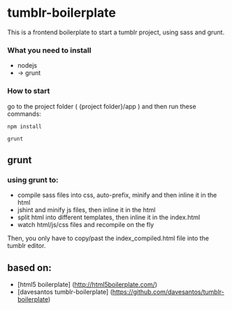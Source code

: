 tumblr-boilerplate
================================

This is a frontend boilerplate to start a tumblr project, using sass and grunt.

### What you need to install
  - nodejs
  -  -> grunt

### How to start

go to the project folder ( {project folder}/app ) and then run these commands:

    npm install

    grunt



grunt
-------------------------
### using grunt to:
  - compile sass files into css, auto-prefix, minify and then inline it in the html
  - jshint and minify js files, then inline it in the html
  - split html into different templates, then inline it in the index.html
  - watch html/js/css files and recompile on the fly


Then, you only have to copy/past the index_compiled.html file into the tumblr editor.




based on:
-------------------------
  - [html5 boilerplate] (http://html5boilerplate.com/)
  - [davesantos tumblr-boilerplate] (https://github.com/davesantos/tumblr-boilerplate)